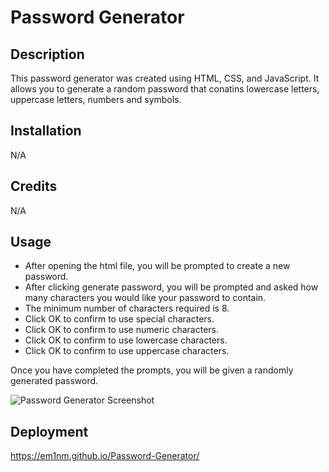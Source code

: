 # Password Generator

## Description 

This password generator was created using HTML, CSS, and JavaScript. It allows you to generate a random password that conatins 
lowercase letters, uppercase letters, numbers and symbols. 


## Installation

N/A

## Credits
N/A

## Usage

* After opening the html file, you will be prompted to create a new password. 
* After clicking generate password, you will be prompted and asked how many characters you would like your password to contain. 
* The minimum number of characters required is 8. 
* Click OK to confirm to use special characters. 
* Click OK to confirm to use numeric characters. 
* Click OK to confirm to use lowercase characters. 
* Click OK to confirm to use uppercase characters.

Once you have completed the prompts, you will be given a randomly generated password. 

![Password Generator Screenshot](https://user-images.githubusercontent.com/126382072/236935951-70f8c470-9132-4330-bc73-7773d8dc7e09.jpg)

## Deployment

https://em1nm.github.io/Password-Generator/
